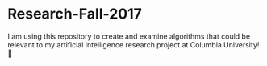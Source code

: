 # Research-Fall-2017
I am using this repository to create and examine algorithms that could be relevant to my artificial intelligence research project at Columbia University! 📘
